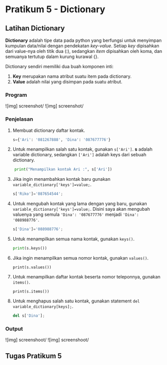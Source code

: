 # Pratikum 5 - Dictionary

## Latihan Dictionary

**Dictionary** adalah tipe data pada python yang berfungsi untuk menyimpan kumpulan data/nilai dengan pendekatan _key-value_. Setiap _key_ dipisahkan dari value-nya oleh titik dua (:), sedangkan _item_ dipisahkan oleh koma, dan semuanya tertutup dalam kurung kurawal {}.

Dictionary sendiri memiliki dua buah komponen inti:
1.	**Key** merupakan nama atribut suatu item pada dictionary.
2.	**Value** adalah nilai yang disimpan pada suatu atribut.

### Program

![img] screenshot/
![img] screenshot/

### Penjelasan

1. Membuat dictionary daftar kontak.
	```python
	s={'Ari': '081267888', 'Dina': '087677776'}
	```
2. Untuk menampilkan salah satu kontak, gunakan `s['Ari']`. **s** adalah variable dictionary, sedangkan `['Ari']` adalah keys dari sebuah dictionary.
```python
	print("Menampilkan kontak Ari :", s['Ari'])
```
3. Jika ingin menambahkan kontak baru gunakan `variable_dictionary['keys']=value;`. 
	```python
	s['Riko']='087654544';
	```
4. Untuk mengubah kontak yang lama dengan yang baru, gunakan `variable_dictionary['keys']=value;`. Disini saya akan  mengubah valuenya yang semula `'Dina': '087677776'` menjadi `'Dina': '088988776'`.

	```python
	s['Dina']='088988776';
    ```
5. Untuk menampilkan semua nama kontak, gunakan `keys()`.
	```python
	print(s.keys())
	```
6. Jika ingin menampilkan semua nomor kontak, gunakan `values()`.
	```pyhton
	print(s.values())
	```
7. Untuk menampilkan daftar kontak beserta nomor teleponnya, gunakan `items()`.
	```pyhton
	print(s.items())
	```
8. Untuk menghapus salah satu kontak, gunakan statement `del variable_dictionary[keys];`.
	```python
	del s['Dina'];
	```
### Output

![img] screenshoot/
![img] screenshoot/

## Tugas Pratikum 5

